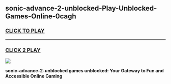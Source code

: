 
## sonic-advance-2-unblocked-Play-Unblocked-Games-Online-0cagh
<h3>
<a href="https://premium76.site?title=sonic-advance-2-unblocked&ref=25A">CLICK TO PLAY</a></h3>
<hr>

<h3>
<a href="https://premium76.site?title=sonic-advance-2-unblocked&ref=25A">CLICK 2 PLAY</a>
  
</h3>

<a href="https://premium76.site?title=sonic-advance-2-unblocked&ref=25A"><img src="https://clearcache.store/games.png"></a>


**sonic-advance-2-unblocked games unblocked: Your Gateway to Fun and Accessible Online Gaming**
